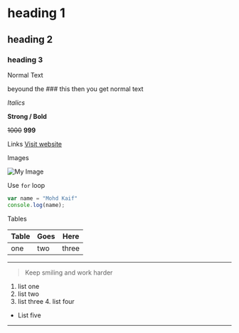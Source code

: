 # heading 1

## heading 2

### heading 3

Normal Text

beyound the ### this then you get normal text

_Italics_

**Strong / Bold**

~~1000~~ **999**

Links
[Visit website](https://www.youtube.com "YT")

Images

![My Image](./../../HTML/2_Images_List_Tables/image.png)

Use `for` loop

```javascript
var name = "Mohd Kaif"
console.log(name);
```

Tables

|Table |Goes |Here |
|--- |--- |--- |
|one|two|three|

---

>Keep smiling and work harder
1. list one
2. list two
3. list three
    4. list four
- List five

***
